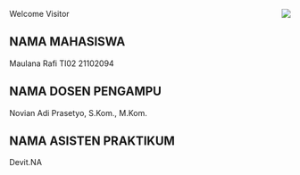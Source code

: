 Welcome Visitor <img align="right" src="https://visitor-badge.laobi.icu/badge?page_id=termaulmaul.termaulmaul" />

## NAMA MAHASISWA
Maulana Rafi
TI02
21102094

## NAMA DOSEN PENGAMPU
Novian Adi Prasetyo, S.Kom., M.Kom.

## NAMA ASISTEN PRAKTIKUM
Devit.NA
